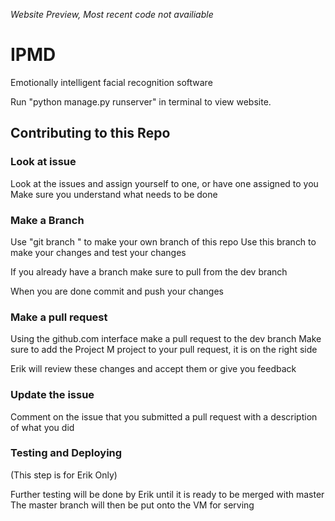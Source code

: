*Website Preview, Most recent code not availiable*

# IPMD
  Emotionally intelligent facial recognition software

  Run "python manage.py runserver" in terminal to view website.

## Contributing to this Repo

### Look at issue

  Look at the issues and assign yourself to one, or have one assigned to you
  Make sure you understand what needs to be done

### Make a Branch

  Use "git branch <name>" to make your own branch of this repo
  Use this branch to make your changes and test your changes
  
  If you already have a branch make sure to pull from the dev branch
  
  When you are done commit and push your changes
  
  
### Make a pull request

  Using the github.com interface make a pull request to the dev branch
  Make sure to add the Project M project to your pull request, it is on the right side
  
  Erik will review these changes and accept them or give you feedback
  
### Update the issue
  
  Comment on the issue that you submitted a pull request with a description of what you did
  
### Testing and Deploying
(This step is for Erik Only)

  Further testing will be done by  Erik until it is ready to be merged with master
  The master branch will then be put onto the VM for serving
